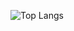 ![Top Langs](https://loquacious-choux-cb2790..netlify.app/api/top-langs/?username=Umair-Khurshid&count_private=true&include_all_commits=true&show_icons=true&theme=dark)

